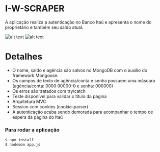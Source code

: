 # I-W-SCRAPER

A aplicação realiza a autenticação no Banco Itaú e apresenta o nome do proprietário e também seu saldo atual. 

![alt text](https://i.imgur.com/RvxHAZi.png)
![alt text](https://i.imgur.com/FwaSH8m.png)


# Detalhes
- O nome, saldo e agência são salvos no MongoDB com o auxílio do framework Mongoose.
- Os campos de texto de agência/conta e senha possuem uma máscara (agência/conta: 0000 00000-0 e senha: 000000)
- Os erros são tratados com try/catch
- Teste disponível para validar o título da página
- Arquitetura MVC
- Session com cookies (cookie-parser)
- A autenticação acaba sendo demorada para acompanhar o tempo de espera da página do Itaú

### Para rodar a aplicação

```sh
$ npm install
$ nodemon app.js
```
